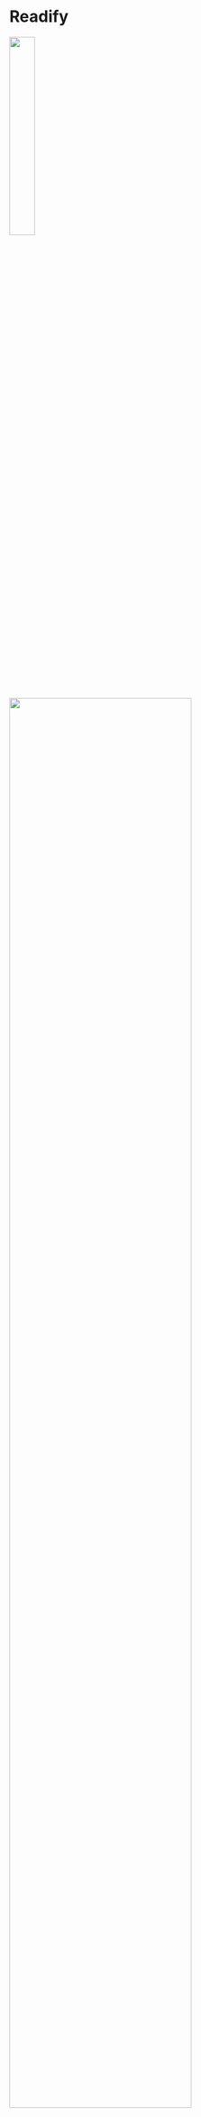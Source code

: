 # Readify
<img src="https://yourimageshare.com/ib/eLThXvs0o3.webp" width="30%"/>
<img src="https://yourimageshare.com/ib/8E2GwxsYpd.webp" width="80%"/>
